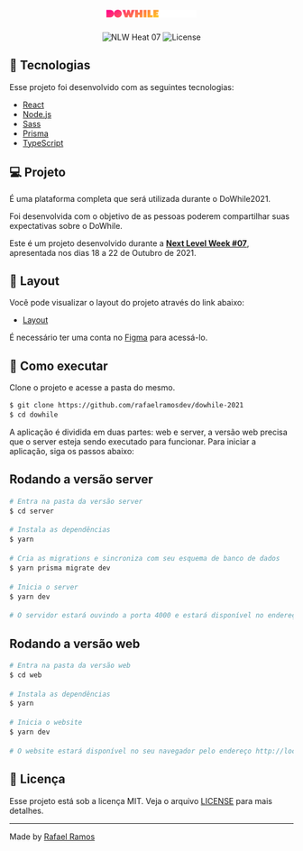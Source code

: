 <h1 align="center">
  <img alt="DoWhile2021" title="DoWhile2021" src=".github/logo.svg" width="160px"/>
</h1>

<p align="center">
  <img src="https://img.shields.io/static/v1?label=NLW&message=07&color=000000&labelColor=000000" alt="NLW Heat 07"/>

  <img src="https://img.shields.io/static/v1?label=license&message=MIT&color=000000&labelColor=000000" alt="License">
</p>

## 🧪 Tecnologias

Esse projeto foi desenvolvido com as seguintes tecnologias:

- [React](https://reactjs.org)
- [Node.js](https://nodejs.org/en/)
- [Sass](https://sass-lang.com/)
- [Prisma](https://www.prisma.io/)
- [TypeScript](https://www.typescriptlang.org/)

## 💻 Projeto

É uma plataforma completa que será utilizada durante o DoWhile2021.

Foi desenvolvida com o objetivo de as pessoas poderem compartilhar suas expectativas sobre o DoWhile.

Este é um projeto desenvolvido durante a **[Next Level Week #07](https://nextlevelweek.com/)**, apresentada nos dias 18 a 22 de Outubro de 2021.

## 🔖 Layout

Você pode visualizar o layout do projeto através do link abaixo:

- [Layout](https://www.figma.com/community/file/1031699316177416916)

É necessário ter uma conta no [Figma](http://figma.com/) para acessá-lo.

## 🚀 Como executar

Clone o projeto e acesse a pasta do mesmo.

```bash
$ git clone https://github.com/rafaelramosdev/dowhile-2021
$ cd dowhile
```

A aplicação é dividida em duas partes: web e server, a versão web precisa que o server esteja sendo executado para funcionar. Para iniciar a aplicação, siga os passos abaixo:

## Rodando a versão server

```bash
# Entra na pasta da versão server
$ cd server

# Instala as dependências
$ yarn

# Cria as migrations e sincroniza com seu esquema de banco de dados
$ yarn prisma migrate dev

# Inicia o server
$ yarn dev

# O servidor estará ouvindo a porta 4000 e estará disponível no endereço http://localhost:4000.
```

## Rodando a versão web

```bash
# Entra na pasta da versão web
$ cd web

# Instala as dependências
$ yarn

# Inicia o website
$ yarn dev

# O website estará disponível no seu navegador pelo endereço http://localhost:3000.
```

## 📄 Licença

Esse projeto está sob a licença MIT. Veja o arquivo [LICENSE](LICENSE) para mais detalhes.

---

Made by [Rafael Ramos](https://rafaelramos.dev/)
